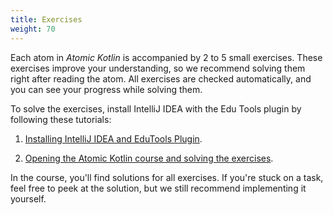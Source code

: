 ```yaml
---
title: Exercises
weight: 70
---
```


Each atom in *Atomic Kotlin* is accompanied by 2 to 5 small exercises. These
exercises improve your understanding, so we recommend solving them right after
reading the atom. All exercises are checked automatically, and you can see your
progress while solving them.

To solve the exercises, install IntelliJ IDEA with the Edu Tools plugin by
following these tutorials:

1. [Installing IntelliJ IDEA and EduTools
Plugin](https://www.jetbrains.com/help/education/install-edutools-plugin.html).

2. [Opening the Atomic Kotlin course and solving the
exercises](https://www.jetbrains.com/help/education/learner-start-guide.html?section=Atomic%20Kotlin).

In the course, you'll find solutions for all exercises. If you're stuck on a
task, feel free to peek at the solution, but we still recommend implementing it
yourself.
